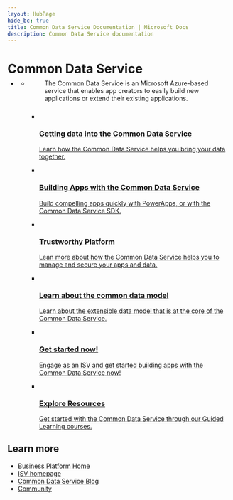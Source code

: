 ```yaml
--- 
layout: HubPage
hide_bc: true
title: Common Data Service Documentation | Microsoft Docs
description: Common Data Service documentation
---
```

<div id="main" class="v2">
    <div class="container">
        <h1>Common Data Service</h1>
        <ul class="pivots">
            <li>
                <a href="#home"></a>
                <ul id="home">
                    <li>
                        <a href="#home-all"></a>
                        <ul id="home-all" class="cardsC">
                            <p style="margin: -12px 0px 24px 12px">The Common Data Service is an Microsoft Azure-based service that enables app creators to easily build new applications or extend their existing applications.</p>
                            <li>
                                <a href="https://go.microsoft.com/fwlink/?linkid=848013">
                                    <div class="cardSize">
                                        <div class="cardPadding">
                                            <div class="card">
                                                <div class="cardImageOuter">
                                                    <div class="cardImage bgdAccent1"> 
                                                        <img src="/media/hubs/commondataservice/common-data-service-getting-data.svg" alt="" />
                                                    </div>
                                                </div>
                                                <div class="cardText">
                                                    <h3>Getting data into the Common Data Service</h3>
                                                    <p>Learn how the Common Data Service helps you bring your data together.</p>
                                                </div>
                                            </div>
                                        </div>
                                    </div>
                                </a>
                            </li>
                            <li>
                                <a href="https://go.microsoft.com/fwlink/?linkid=848014">
                                    <div class="cardSize">
                                        <div class="cardPadding">
                                            <div class="card">
                                                <div class="cardImageOuter">
                                                    <div class="cardImage bgdAccent1"> 
                                                        <img src="/media/hubs/commondataservice/common-data-service-building.svg" alt="" />
                                                    </div>
                                                </div>
                                                <div class="cardText">
                                                    <h3>Building Apps with the Common Data Service</h3>
                                                    <p>Build compelling apps quickly with PowerApps, or with the Common Data Service SDK.</p>
                                                </div>
                                            </div>
                                        </div>
                                    </div>
                                </a>
                            </li>
                            <li>
                                <a href="https://go.microsoft.com/fwlink/?linkid=848015">
                                    <div class="cardSize">
                                        <div class="cardPadding">
                                            <div class="card">
                                                <div class="cardImageOuter">
                                                    <div class="cardImage bgdAccent1"> 
                                                        <img src="/media/hubs/commondataservice/common-data-service-trustworthy-platform.svg" alt="" />
                                                    </div>
                                                </div>
                                                <div class="cardText">
                                                    <h3>Trustworthy Platform</h3>
                                                    <p>Lean more about how the Common Data Service helps you to manage and secure your apps and data.</p>
                                                </div>
                                            </div>
                                        </div>
                                    </div>
                                </a>
                            </li>
                            <li>
                                <a href="https://go.microsoft.com/fwlink/?linkid=848016">
                                    <div class="cardSize">
                                        <div class="cardPadding">
                                            <div class="card">
                                                <div class="cardImageOuter">
                                                    <div class="cardImage bgdAccent1"> 
                                                        <img src="/media/hubs/commondataservice/common-data-service-learn-about.svg" alt="" />
                                                    </div>
                                                </div>
                                                <div class="cardText">
                                                    <h3>Learn about the common data model</h3>
                                                    <p>Learn about the extensible data model that is at the core of the Common Data Service.</p>
                                                </div>
                                            </div>
                                        </div>
                                    </div>
                                </a>
                            </li>
                            <li>
                                <a href="https://go.microsoft.com/fwlink/?linkid=848018">
                                    <div class="cardSize">
                                        <div class="cardPadding">
                                            <div class="card">
                                                <div class="cardImageOuter">
                                                    <div class="cardImage bgdAccent1"> 
                                                        <img src="/media/hubs/commondataservice/common-data-service-isv.svg" alt="" />
                                                    </div>
                                                </div>
                                                <div class="cardText">
                                                    <h3>Get started now!</h3>
                                                    <p>Engage as an ISV and get started building apps with the Common Data Service now!</p>
                                                </div>
                                            </div>
                                        </div>
                                    </div>
                                </a>
                            </li>
                            <li>
                                <a href="https://go.microsoft.com/fwlink/?linkid=848942">
                                    <div class="cardSize">
                                        <div class="cardPadding">
                                            <div class="card">
                                                <div class="cardImageOuter">
                                                    <div class="cardImage bgdAccent1"> 
                                                        <img src="/media/hubs/commondataservice/common-data-service-explore-services.svg" alt="" />
                                                    </div>
                                                </div>
                                                <div class="cardText">
                                                    <h3>Explore Resources</h3>
                                                    <p>Get started with the Common Data Service through our Guided Learning courses.</p>
                                                </div>
                                            </div>
                                        </div>
                                    </div>
                                </a>
                            </li>
                        </ul>
                    </li>
                </ul>
            </li>
        </ul>
    </div>
    <div class="container centered pageFooter">
        <h2>Learn more</h2>
        <ul class="links">
           <li>
                <a href="https://go.microsoft.com/fwlink/?linkid=848017">
                    Business Platform Home
                </a>
            </li>
            <li>
                <a href="https://go.microsoft.com/fwlink/?linkid=848018">
                    ISV homepage
                </a>
            </li>
            <li>
                <a href="https://go.microsoft.com/fwlink/?linkid=848019">
                    Common Data Service Blog
                </a>
            </li>
            <li>
                <a href="https://go.microsoft.com/fwlink/?linkid=848020">
                    Community
                </a>
            </li>
        </ul>
    </div>
</div>

